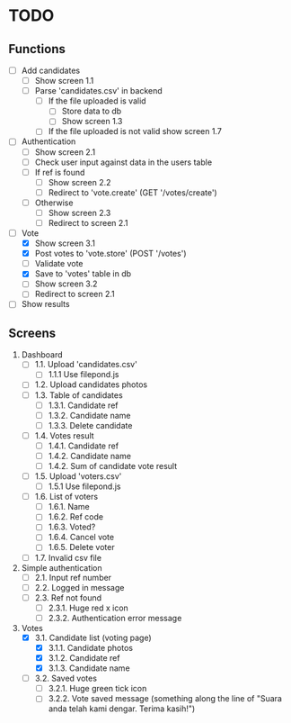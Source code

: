 # TODO
## Functions
- [ ] Add candidates
    - [ ] Show screen 1.1
    - [ ] Parse 'candidates.csv' in backend
        - [ ] If the file uploaded is valid
            - [ ] Store data to db
            - [ ] Show screen 1.3 
        - [ ] If the file uploaded is not valid show screen 1.7 
- [ ] Authentication
    - [ ] Show screen 2.1
    - [ ] Check user input against data in the users table
    - [ ] If ref is found
        - [ ] Show screen 2.2
        - [ ] Redirect to 'vote.create' (GET '/votes/create')
    - [ ] Otherwise
        - [ ] Show screen 2.3
        - [ ] Redirect to screen 2.1
- [ ] Vote
    - [x] Show screen 3.1
    - [x] Post votes to 'vote.store' (POST '/votes')
    - [ ] Validate vote
    - [x] Save to 'votes' table in db
    - [ ] Show screen 3.2
    - [ ] Redirect to screen 2.1
- [ ] Show results

## Screens
1. Dashboard
    - [ ] 1.1. Upload 'candidates.csv'
        - [ ] 1.1.1 Use filepond.js
    - [ ] 1.2. Upload candidates photos
    - [ ] 1.3. Table of candidates
        - [ ] 1.3.1. Candidate ref
        - [ ] 1.3.2. Candidate name
        - [ ] 1.3.3. Delete candidate
    - [ ] 1.4. Votes result
        - [ ] 1.4.1. Candidate ref
        - [ ] 1.4.2. Candidate name
        - [ ] 1.4.2. Sum of candidate vote result
    - [ ] 1.5. Upload 'voters.csv'
        - [ ] 1.5.1 Use filepond.js
    - [ ] 1.6. List of voters
        - [ ] 1.6.1. Name
        - [ ] 1.6.2. Ref code
        - [ ] 1.6.3. Voted?
        - [ ] 1.6.4. Cancel vote
        - [ ] 1.6.5. Delete voter
    - [ ] 1.7. Invalid csv file

2. Simple authentication
    - [ ] 2.1. Input ref number
    - [ ] 2.2. Logged in message
    - [ ] 2.3. Ref not found
        - [ ] 2.3.1. Huge red x icon
        - [ ] 2.3.2. Authentication error message

3. Votes
    - [x] 3.1. Candidate list (voting page)
        - [x] 3.1.1. Candidate photos
        - [x] 3.1.2. Candidate ref
        - [x] 3.1.3. Candidate name
    - [ ] 3.2. Saved votes
        - [ ] 3.2.1. Huge green tick icon
        - [ ] 3.2.2. Vote saved message (something along the line of "Suara anda telah kami dengar. Terima kasih!")
